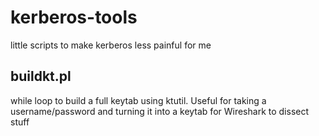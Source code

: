 # kerberos-tools
little scripts to make kerberos less painful for me

## buildkt.pl
while loop to build a full keytab using ktutil.
Useful for taking a username/password and turning it into a keytab for Wireshark to dissect stuff
